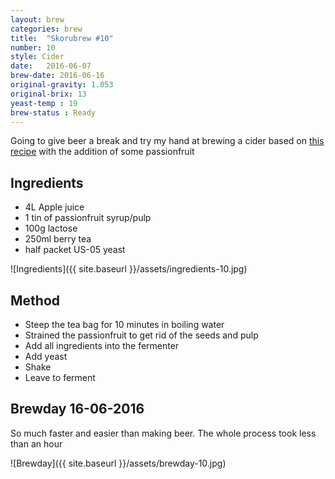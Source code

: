 ```yaml
---
layout: brew
categories: brew
title:  "Skorubrew #10"
number: 10
style: Cider
date:   2016-06-07
brew-date: 2016-06-16
original-gravity: 1.053
original-brix: 13
yeast-temp : 19
brew-status : Ready
---
```


Going to give beer a break and try my hand at brewing a cider based on [this recipe](http://www.thehopandgrain.com.au/brew-simple-5l-apple-pear-cider/) with the addition of some passionfruit

Ingredients
---------

* 4L Apple juice
* 1 tin of passionfruit syrup/pulp
* 100g lactose
* 250ml berry tea
* half packet US-05 yeast

![Ingredients]({{ site.baseurl }}/assets/ingredients-10.jpg)


Method
--------

* Steep the tea bag for 10 minutes in boiling water
* Strained the passionfruit to get rid of the seeds and pulp
* Add all ingredients into the fermenter
* Add yeast
* Shake
* Leave to ferment


Brewday 16-06-2016
----------

So much faster and easier than making beer. The whole process took less than an hour


![Brewday]({{ site.baseurl }}/assets/brewday-10.jpg)
